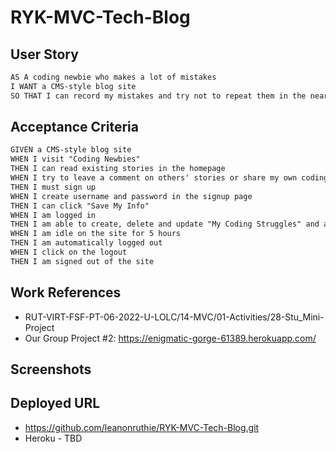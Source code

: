 # RYK-MVC-Tech-Blog

## User Story

```md
AS A coding newbie who makes a lot of mistakes
I WANT a CMS-style blog site
SO THAT I can record my mistakes and try not to repeat them in the near future and laugh with other coding newbies
```
## Acceptance Criteria

```md
GIVEN a CMS-style blog site
WHEN I visit "Coding Newbies"
THEN I can read existing stories in the homepage
WHEN I try to leave a comment on others' stories or share my own coding experience as a newbie
THEN I must sign up
WHEN I create username and password in the signup page
THEN I can click "Save My Info"
WHEN I am logged in
THEN I am able to create, delete and update "My Coding Struggles" and am able to leave comments on others' stories
WHEN I am idle on the site for 5 hours
THEN I am automatically logged out 
WHEN I click on the logout 
THEN I am signed out of the site
```
## Work References

* RUT-VIRT-FSF-PT-06-2022-U-LOLC/14-MVC/01-Activities/28-Stu_Mini-Project
* Our Group Project #2: https://enigmatic-gorge-61389.herokuapp.com/

## Screenshots



## Deployed URL

* https://github.com/leanonruthie/RYK-MVC-Tech-Blog.git
* Heroku - TBD
